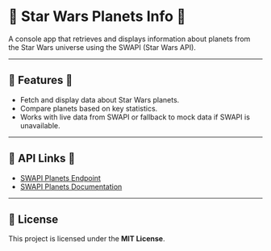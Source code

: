 # 🌌 **Star Wars Planets Info** 🌌

A console app that retrieves and displays information about planets from the Star Wars universe using the SWAPI (Star Wars API).

---

## 🌟 **Features** 🌟

- Fetch and display data about Star Wars planets.
- Compare planets based on key statistics.
- Works with live data from SWAPI or fallback to mock data if SWAPI is unavailable.

---

## 🚀 **API Links** 🚀

- [SWAPI Planets Endpoint](https://swapi.dev/api/planets)
- [SWAPI Planets Documentation](https://swapi.dev/documentation#planets)

---

## 📝 **License**

This project is licensed under the **MIT License**.

